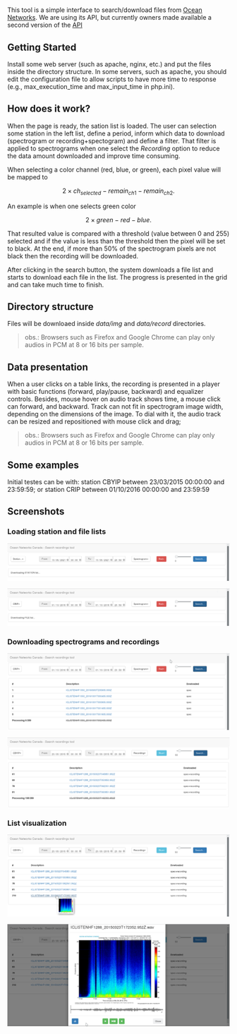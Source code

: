#

This tool is a simple interface to search/download files from [Ocean Networks](https://www.oceannetworks.ca/).
We are using its API, but currently owners made available a second version of the [API](https://wiki.oceannetworks.ca/display/O2A/Oceans+2.0+API+Home)

## Getting Started

Install some web server (such as apache, nginx, etc.) and put the files inside the directory structure.
In some servers, such as apache, you should edit the configuration file to allow scripts to have more time to response (e.g., max_execution_time and max_input_time in php.ini).

## How does it work?

When the page is ready, the sation list is loaded.
The user can selection some station in the left list, define a period, inform which data to download (spectrogram or recording+spectogram) and define a filter.
That filter is applied to spectrograms when one select the *Recording* option to reduce the data amount downloaded and improve time consuming.

When selecting a color channel (red, blue, or green), each pixel value will be mapped to

```math
2\times ch_{selected} - remain_{ch1} - remain_{ch2}.
```

An example is when one selects green color

```math
2\times green - red - blue.
```

That resulted value is compared with a threshold (value between 0 and 255) selected and if the value is less than the threshold then the pixel will be set to black.
At the end, if more than 50\% of the spectrogram pixels are not black then the recording will be downloaded.

After clicking in the search button, the system downloads a file list and starts to download each file in the list.
The progress is presented in the grid and can take much time to finish.

## Directory structure

Files will be downloaed inside *data/img* and *data/record* directories. 

> obs.: Browsers such as Firefox and Google Chrome can play only audios in PCM at 8 or 16 bits per sample.

## Data presentation

When a user clicks on a table links, the recording is presented in a player with basic functions (forward, play/pause, backward) and equalizer controls. 
Besides, mouse hover on audio track shows time,
a mouse click can forward, and backward. 
Track can not fit in spectrogram image width, depending on the dimensions of the image.
To dial with it, the audio track can be resized and repositioned with mouse click and drag;

> obs.: Browsers such as Firefox and Google Chrome can play only audios in PCM at 8 or 16 bits per sample.

## Some examples

Initial testes can be with: station CBYIP between 23/03/2015 00:00:00 and 23:59:59; or station CRIP between 01/10/2016 00:00:00 and 23:59:59

## Screenshots

### Loading station and file lists

![xHiPP toolbox](img/screen1.png)

![xHiPP toolbox](img/screen2.png)

### Downloading spectrograms and recordings

![xHiPP main visions](img/screen3.png)

![xHiPP main visions](img/screen4.png)

### List visualization

![xHiPP data visualization](img/screen5.png)

![xHiPP data visualization](img/screen6.png)
